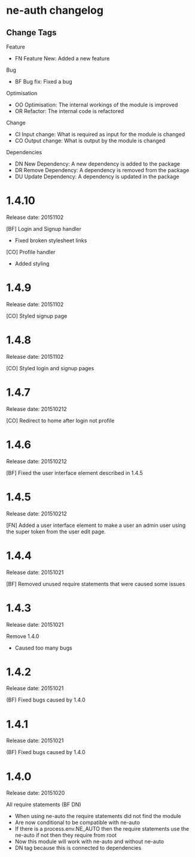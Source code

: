 # ne-auth changelog

## Change Tags

Feature
- FN Feature New: Added a new feature

Bug
- BF Bug fix: Fixed a bug

Optimisation
- OO Optimisation: The internal workings of the module is improved 
- OR Refactor: The internal code is refactored

Change
- CI Input change: What is required as input for the module is changed
- CO Output change: What is output by the module is changed

Dependencies
- DN New Dependency: A new dependency is added to the package
- DR Remove Dependency: A  dependency is removed from the package
- DU Update Dependency: A dependency is updated in the package

# 1.4.10

Release date: 20151102

[BF] Login and Signup handler
- Fixed broken stylesheet links

[CO] Profile handler 
- Added styling


# 1.4.9

Release date: 20151102

[CO] Styled signup page


# 1.4.8

Release date: 20151102

[CO] Styled login and signup pages


# 1.4.7

Release date: 201510212

[CO]
Redirect to home after login not profile

# 1.4.6

Release date: 201510212

[BF]
Fixed the user interface element described in 1.4.5


# 1.4.5

Release date: 201510212

[FN]
Added a user interface element to make a user an admin user using the super token from the user edit page.


# 1.4.4

Release date: 20151021 

[BF]
Removed unused require statements that were caused some issues



# 1.4.3

Release date: 20151021 

Remove 1.4.0
- Caused too many bugs


# 1.4.2

Release date: 20151021 

(BF)
Fixed bugs caused by 1.4.0


# 1.4.1

Release date: 20151021

(BF)
Fixed bugs caused by 1.4.0

# 1.4.0

Release date: 20151020

All require statements (BF DN)
- When using ne-auto the require statements did not find the module
- Are now conditional to be compatible with ne-auto
- If there is a process.env.NE_AUTO then the require statements use the ne-auto if not then they require from root
- Now this module will work with ne-auto and without ne-auto
- DN tag because this is connected to dependencies 